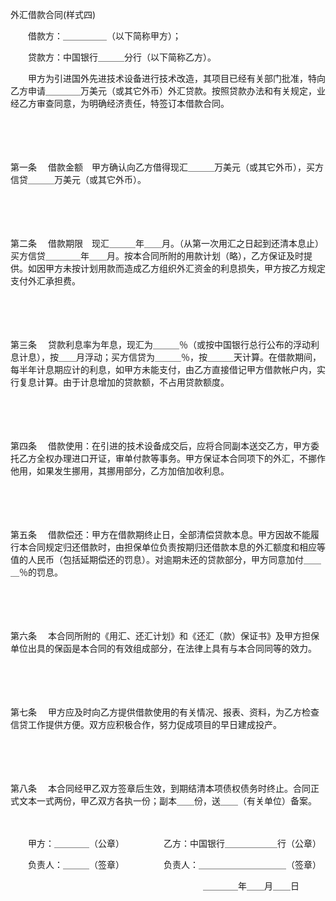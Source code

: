 



外汇借款合同(样式四)



 

　　借款方：＿＿＿＿＿（以下简称甲方）；

　　贷款方：中国银行＿＿＿分行（以下简称乙方）。　　

　　甲方为引进国外先进技术设备进行技术改造，其项目已经有关部门批准，特向乙方申请＿＿＿＿万美元（或其它外币）外汇贷款。按照贷款办法和有关规定，业经乙方审查同意，为明确经济责任，特签订本借款合同。

　　

　　

第一条
　借款金额　甲方确认向乙方借得现汇＿＿＿万美元（或其它外币），买方信贷＿＿＿万美元（或其它外币）。

　　

　　

第二条
　借款期限　现汇＿＿＿年＿＿月。（从第一次用汇之日起到还清本息止）买方信贷＿＿＿＿年＿＿月。按本合同所附的用款计划（略），乙方保证及时提供。如因甲方未按计划用款而造成乙方组织外汇资金的利息损失，甲方按乙方规定支付外汇承担费。

　　

　　

第三条
　贷款利息率为年息，现汇为＿＿＿％（或按中国银行总行公布的浮动利息计息），按＿＿月浮动；买方信贷为＿＿＿％，按＿＿＿天计算。在借款期间，每半年计息期应计的利息，如甲方未能支付，由乙方直接借记甲方借款帐户内，实行复息计算。由于计息增加的贷款额，不占用贷款额度。

　　

　　

第四条
　借款使用：在引进的技术设备成交后，应将合同副本送交乙方，甲方委托乙方全权办理进口开证，审单付款等事务。甲方保证本合同项下的外汇，不挪作他用，如果发生挪用，其挪用部分，乙方加倍加收利息。

　　

　　

第五条
　借款偿还：甲方在借款期终止日，全部清偿贷款本息。甲方因故不能履行本合同规定归还借款时，由担保单位负责按期归还借款本息的外汇额度和相应等值的人民币（包括延期偿还的罚息）。对逾期未还的贷款部分，甲方同意加付＿＿＿％的罚息。

　　

　　

第六条
　本合同所附的《用汇、还汇计划》和《还汇（款）保证书》及甲方担保单位出具的保函是本合同的有效组成部分，在法律上具有与本合同同等的效力。

　　

　　

第七条
　甲方应及时向乙方提供借款使用的有关情况、报表、资料，为乙方检查信贷工作提供方便。双方应积极合作，努力促成项目的早日建成投产。

　　

　　

第八条
　本合同经甲乙双方签章后生效，到期结清本项债权债务时终止。合同正式文本一式两份，甲乙双方各执一份；副本＿＿份，送＿＿（有关单位）备案。

　　

　　甲方：＿＿＿＿（公章）　　　　　乙方：中国银行＿＿＿＿＿＿行（公章）

　　负责人：＿＿＿（签章）　　　　　负责人：＿＿＿＿＿＿＿＿＿＿（签章）

　　　　　　　　　　　　　　　　　　　　　　＿＿＿＿年＿＿月＿＿日

　　